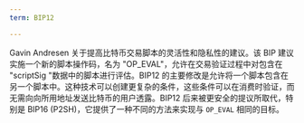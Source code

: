 ```yaml
---
term: BIP12

---
```

Gavin Andresen 关于提高比特币交易脚本的灵活性和隐私性的建议。该 BIP 建议实施一个新的脚本操作码，名为 "OP_EVAL"，允许在交易验证过程中对包含在 "scriptSig "数据中的脚本进行评估。BIP12 的主要修改是允许将一个脚本包含在另一个脚本中。这种技术可以创建更复杂的条件，这些条件可以在消费时验证，而无需向向所用地址发送比特币的用户透露。BIP12 后来被更安全的提议所取代，特别是 BIP16 (P2SH)，它提供了一种不同的方法来实现与 `OP_EVAL` 相同的目标。